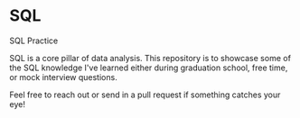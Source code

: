 # SQL
SQL Practice 


SQL is a core pillar of data analysis. This repository is to showcase some of the SQL knowledge I've learned either during graduation school, free time, or mock interview questions. 

Feel free to reach out or send in a pull request if something catches your eye! 
